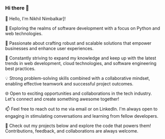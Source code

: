 ### Hi there 👋

<!--
**nikhilnimbalkar1/nikhilnimbalkar1** is a ✨ _special_ ✨ repository because its `README.md` (this file) appears on your GitHub profile.

Here are some ideas to get you started:

- 🔭 I’m currently working on ...
- 🌱 I’m currently learning ...
- 👯 I’m looking to collaborate on ...
- 🤔 I’m looking for help with ...
- 💬 Ask me about ...
- 📫 How to reach me: ...
- 😄 Pronouns: ...
- ⚡ Fun fact: ...
-->

👋 Hello, I'm Nikhil Nimbalkar]!

🔭 Exploring the realms of software development with a focus on Python and web technologies. 

🌟 Passionate about crafting robust and scalable solutions that empower businesses and enhance user experiences.

🚀 Constantly striving to expand my knowledge and keep up with the latest trends in web development, cloud technologies, and software engineering best practices.

💡 Strong problem-solving skills combined with a collaborative mindset, enabling effective teamwork and successful project outcomes.

🌐 Open to exciting opportunities and collaborations in the tech industry. Let's connect and create something awesome together!

📫 Feel free to reach out to me via email or on LinkedIn. I'm always open to engaging in stimulating conversations and learning from fellow developers.

🌟 Check out my projects below and explore the code that powers them! Contributions, feedback, and collaborations are always welcome.


